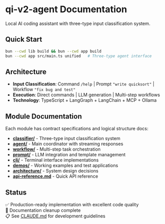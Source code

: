 # qi-v2-agent Documentation

Local AI coding assistant with three-type input classification system.

## Quick Start

```bash
bun --cwd lib build && bun --cwd app build
bun --cwd app src/main.ts unified   # Three-type agent interface
```

## Architecture

- **Input Classification**: Command `/help` | Prompt `"write quicksort"` | Workflow `"fix bug and test"`
- **Execution**: Direct commands | LLM generation | Multi-step workflows  
- **Technology**: TypeScript + LangGraph + LangChain + MCP + Ollama

## Module Documentation

Each module has contract specifications and logical structure docs:

- **[classifier/](classifier/)** - Three-type input classification system
- **[agent/](agent/)** - Main coordinator with streaming responses  
- **[workflow/](workflow/)** - Multi-step task orchestration
- **[prompt/](prompt/)** - LLM integration and template management
- **[cli/](cli/)** - Terminal interface implementations
- **[demos/](demos/)** - Working examples and test applications
- **[architecture/](architecture/)** - System design decisions
- **[api-reference.md](api-reference.md)** - Quick API reference

## Status

✅ Production-ready implementation with excellent code quality  
🔄 Documentation cleanup complete  
📋 See [CLAUDE.md](../CLAUDE.md) for development guidelines